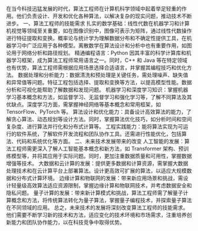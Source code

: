 在当今科技迅猛发展的时代，算法工程师在计算机科学领域中起着举足轻重的作用。他们负责设计、开发和优化各种算法，以解决复杂的现实问题，推动技术不断进步。
一、算法工程师的技能需求
扎实的数学基础：线性代数在机器学习和计算机视觉等领域至关重要，如在图像识别中，图像可表示为矩阵，通过线性代数操作进行特征提取和变换。概率论与统计学为理解数据分布和不确定性提供工具，在机器学习中广泛应用于各种模型。离散数学在算法设计和分析中也有重要作用，如图论用于网络分析和路径规划。
精通编程语言：Python 因其丰富的科学计算库和机器学习框架，成为算法工程师常用语言之一。同时，C++ 和 Java 等在特定领域也有优势，算法工程师需根据应用场景选择合适语言，并掌握其编程技巧和优化方法。
数据处理和分析能力：数据清洗和预处理是关键任务，需处理噪声、缺失值和异常值等问题。特征工程包括选择、提取和变换等方法，以提高模型性能。数据分析和可视化能帮助了解数据和发现问题。
机器学习和深度学习知识：掌握机器学习基本概念和方法，如监督学习、无监督学习和强化学习等，了解不同算法及其优缺点。深度学习方面，需掌握神经网络等基本概念和常用框架，如 TensorFlow、PyTorch 等。
算法设计和优化能力：具备设计高效算法的能力，了解贪心算法、动态规划等设计方法。同时，掌握算法优化技巧，如分析时间和空间复杂度、进行算法并行化和分布式计算等。
工程实践能力：能将算法实现为可运行的软件系统，了解软件开发流程和团队协作工具。还需进行性能优化，包括算法、代码和系统优化等方面。
二、未来技术发展带来的改变
人工智能的发展：算法工程师需更深入了解人工智能基本概念和新方法，如 Transformer 架构、预训练模型等，并将其应用于实际问题。同时，更加注重数据质量和可用性，掌握数据增强等技术。
大数据和云计算的发展：提供更多数据和计算资源，需掌握大数据处理技术和在云计算平台上部署算法。设计更高效可扩展的算法，以适应大规模数据和分布式计算环境。
边缘计算和物联网的发展：带来新应用场景和挑战，需设计轻量级高效算法适应资源限制，掌握边缘计算和物联网技术，并考虑数据安全和隐私问题。
量子计算的发展：带来新计算模式和挑战，算法工程师需了解量子计算概念和方法，将传统算法转化为量子算法，掌握量子编程技术，并探索量子算法在不同领域的应用。
总之，未来技术的发展将深刻改变算法工程师的技能需求。他们需要不断学习新的技术和方法，适应变化的技术环境和市场需求，注重培养创新能力和团队协作能力，以在科技竞争中取得优势。
